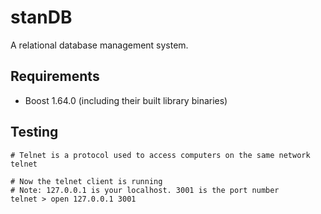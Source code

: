 # stanDB
A relational database management system.    

## Requirements
- Boost 1.64.0 (including their built library binaries)

## Testing
```
# Telnet is a protocol used to access computers on the same network
telnet

# Now the telnet client is running
# Note: 127.0.0.1 is your localhost. 3001 is the port number
telnet > open 127.0.0.1 3001
```
